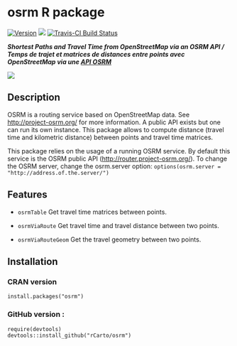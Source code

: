 # osrm R package

[![Version](http://www.r-pkg.org/badges/version/osrm)](https://cran.rstudio.com/web/packages/osrm/)
![](http://cranlogs.r-pkg.org/badges/osrm?color=brightgreen)
[![Travis-CI Build Status](https://travis-ci.org/rCarto/osrm.svg?branch=master)](https://travis-ci.org/rCarto/osrm)  

***Shortest Paths and Travel Time from OpenStreetMap via an OSRM API / Temps de trajet et matrices de distances entre points avec OpenStreetMap via une [API OSRM](http://project-osrm.org/)***

![](http://f.hypotheses.org/wp-content/blogs.dir/1909/files/2015/10/route1.png)

## Description
OSRM is a routing service based on OpenStreetMap data. See <http://project-osrm.org/> for more information. A public API exists but one can run its own instance. This package allows to compute distance (travel time and kilometric distance) between points and travel time matrices.

This package relies on the usage of a running OSRM service. By default this service is the OSRM public API (http://router.project-osrm.org/). To change the OSRM server, change the osrm.server option:
`options(osrm.server = "http://address.of.the.server/")`

## Features

* `osrmTable` Get travel time matrices between points.

* `osrmViaRoute` Get travel time and travel distance between two points.

* `osrmViaRouteGeom` Get the travel geometry between two points.

## Installation

### CRAN version
```{r}
install.packages("osrm")
```

### GitHub version :
```{r}
require(devtools)
devtools::install_github("rCarto/osrm")
```


